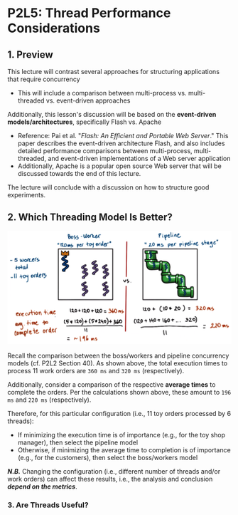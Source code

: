 # P2L5: Thread Performance Considerations

## 1. Preview

This lecture will contrast several approaches for structuring applications that require concurrency
  * This will include a comparison between multi-process vs. multi-threaded vs. event-driven approaches

Additionally, this lesson's discussion will be based on the **event-driven models/architectures**, specifically Flash vs. Apache
  * Reference: Pai et al. "*Flash: An Efficient and Portable Web Server*." This paper describes the event-driven architecture Flash, and also includes detailed performance comparisons between multi-process, multi-threaded, and event-driven implementations of a Web server application
  * Additionally, Apache is a popular open source Web server that will be discussed towards the end of this lecture.

The lecture will conclude with a discussion on how to structure good experiments.

## 2. Which Threading Model Is Better?


<center>
<img src="./assets/P02L05-001.png" width="550">
</center>

Recall the comparison between the boss/workers and pipeline concurrency models (cf. P2L2 Section 40). As shown above, the total execution times to process 11 work orders are `360 ms` and `320 ms` (respectively).

Additionally, consider a comparison of the respective **average times** to complete the orders. Per the calculations shown above, these amount to `196 ms` and `220 ms` (respectively).

Therefore, for this particular configuration (i.e., 11 toy orders processed by 6 threads):
  * If minimizing the execution time is of importance (e.g., for the toy shop manager), then select the pipeline model
  * Otherwise, if minimizing the average time to completion is of importance (e.g., for the customers), then select the boss/workers model

***N.B.*** Changing the configuration (i.e., different number of threads and/or work orders) can affect these results, i.e., the analysis and conclusion ***depend on the metrics***.

### 3. Are Threads Useful?





